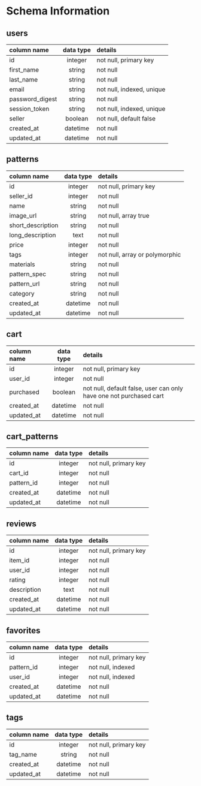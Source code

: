 # Schema Information

## users

| column name     | data type | details                   |
|:----------------|:---------:|:--------------------------|
| id              | integer   | not null, primary key     |
| first_name      | string    | not null                  |
| last_name       | string    | not null                  |
| email           | string    | not null, indexed, unique |              
| password_digest | string    | not null                  |
| session_token   | string    | not null, indexed, unique |
| seller          | boolean   | not null, default false   |
| created_at      | datetime  | not null                  |
| updated_at      | datetime  | not null                  |

## patterns

| column name      | data type | details                   |
|:-----------------|:---------:|:--------------------------|
| id               | integer   | not null, primary key     |
| seller_id        | integer   | not null                  |
| name             | string    | not null                  |
| image_url        | string    | not null, array true      |
| short_description| string    | not null                  |
| long_description | text      | not null                  |              
| price            | integer   | not null                  |
| tags             | integer   | not null, array or polymorphic|
| materials        | string    | not null                  |
| pattern_spec     | string    | not null                  |
| pattern_url      | string    | not null                  |
| category         | string    | not null                  |
| created_at       | datetime  | not null                  |
| updated_at       | datetime  | not null                  |      

## cart

| column name     | data type | details                                                            |
|:----------------|:---------:|:-------------------------------------------------------------------|
| id              | integer   | not null, primary key                                              |
| user_id         | integer   | not null                                                           |
| purchased       | boolean   | not null, default false, user can only have one not purchased cart |
| created_at      | datetime  | not null                                                           |
| updated_at      | datetime  | not null                                                           |  

## cart_patterns

| column name     | data type | details                   |
|:----------------|:---------:|:--------------------------|
| id              | integer   | not null, primary key     |
| cart_id         | integer   | not null                  |
| pattern_id      | integer   | not null                  |
| created_at      | datetime  | not null                  |
| updated_at      | datetime  | not null                  |

## reviews

| column name     | data type | details                   |
|:----------------|:---------:|:--------------------------|
| id              | integer   | not null, primary key     |
| item_id         | integer   | not null                  |
| user_id         | integer   | not null                  |
| rating          | integer   | not null                  |
| description     | text      | not null                  |
| created_at      | datetime  | not null                  |
| updated_at      | datetime  | not null                  |


## favorites

| column name     | data type | details                   |
|:----------------|:---------:|:--------------------------|
| id              | integer   | not null, primary key     |
| pattern_id      | integer   | not null, indexed         |
| user_id         | integer   | not null, indexed         |
| created_at      | datetime  | not null                  |
| updated_at      | datetime  | not null                  |

## tags

| column name     | data type | details                   |
|:----------------|:---------:|:--------------------------|
| id              | integer   | not null, primary key     |
| tag_name        | string    | not null                  |
| created_at      | datetime  | not null                  |
| updated_at      | datetime  | not null                  |
